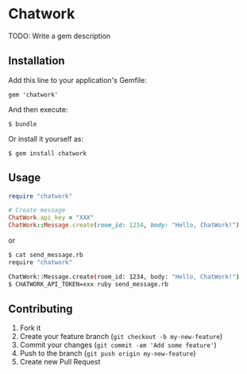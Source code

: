 # Chatwork

TODO: Write a gem description

## Installation

Add this line to your application's Gemfile:

    gem 'chatwork'

And then execute:

    $ bundle

Or install it yourself as:

    $ gem install chatwork

## Usage

``` ruby
require "chatwork"

# Create message
ChatWork.api_key = "XXX"
ChatWork::Message.create(room_id: 1234, body: "Hello, ChatWork!")
```

or

``` sh
$ cat send_message.rb
require "chatwork"

ChatWork::Message.create(room_id: 1234, body: "Hello, ChatWork!")
$ CHATWORK_API_TOKEN=xxx ruby send_message.rb
```


## Contributing

1. Fork it
2. Create your feature branch (`git checkout -b my-new-feature`)
3. Commit your changes (`git commit -am 'Add some feature'`)
4. Push to the branch (`git push origin my-new-feature`)
5. Create new Pull Request
